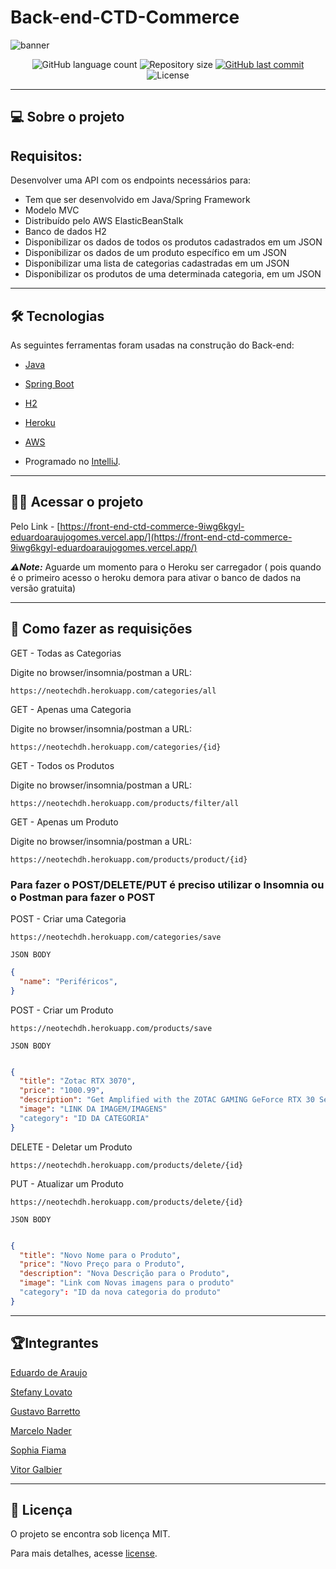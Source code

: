 # Back-end-CTD-Commerce

![banner](https://i.imgur.com/X0lS0i7.png)


<p align="center">
  <img alt="GitHub language count" src="https://img.shields.io/github/languages/count/eduardoaraujogomes/Back-end-CTD-Commerce?color=%2304D361">

  <img alt="Repository size" src="https://img.shields.io/github/repo-size/eduardoaraujogomes/Back-end-CTD-Commerce">

  <a href="https://github.com/eduardoaraujogomes/Back-end-CTD-Commerce/commits/main">
    <img alt="GitHub last commit" src="https://img.shields.io/github/last-commit/eduardoaraujogomes/Back-end-CTD-Commerce">
  </a>

  <img alt="License" src="https://img.shields.io/badge/license-MIT-brightgreen">

</p>

_________

## 💻 Sobre o projeto

## Requisitos:
 Desenvolver uma API com os endpoints necessários para:
- Tem que ser desenvolvido em Java/Spring Framework
- Modelo MVC
- Distribuído pelo AWS ElasticBeanStalk
- Banco de dados H2
- Disponibilizar os dados de todos os produtos cadastrados em um JSON 
- Disponibilizar os dados de um produto específico em um JSON
- Disponibilizar uma lista de categorias cadastradas em um JSON
- Disponibilizar os produtos de uma determinada categoria, em um JSON

_________

## 🛠 Tecnologias

As seguintes ferramentas foram usadas na construção do Back-end:
 
- [Java]

- [Spring Boot]
- [H2]

- [Heroku]
- [AWS]

- Programado no [IntelliJ].
    

_________


## 👨‍💻 Acessar o projeto

  Pelo Link -  [https://front-end-ctd-commerce-9iwg6kgyl-eduardoaraujogomes.vercel.app/](https://front-end-ctd-commerce-9iwg6kgyl-eduardoaraujogomes.vercel.app/) 

 **_⚠️Note:_** Aguarde um momento para o Heroku ser carregador ( pois quando é o primeiro acesso o heroku demora para ativar o banco de dados na versão gratuita)    
    



_________

## 🤩 Como fazer as requisições
GET - Todas as Categorias

Digite no browser/insomnia/postman a URL:
```
https://neotechdh.herokuapp.com/categories/all
```

GET - Apenas uma Categoria

Digite no browser/insomnia/postman a URL:
```
https://neotechdh.herokuapp.com/categories/{id}
```

GET - Todos os Produtos

Digite no browser/insomnia/postman a URL:
```
https://neotechdh.herokuapp.com/products/filter/all
```

GET - Apenas um Produto

Digite no browser/insomnia/postman a URL:
```
https://neotechdh.herokuapp.com/products/product/{id}
```


### Para fazer o POST/DELETE/PUT é preciso utilizar o Insomnia ou o Postman para fazer o POST

POST - Criar uma Categoria
```
https://neotechdh.herokuapp.com/categories/save

JSON BODY
```
```json
{
  "name": "Periféricos",
}
```

POST - Criar um Produto
```
https://neotechdh.herokuapp.com/products/save

JSON BODY
```
```json

{	
  "title": "Zotac RTX 3070",
  "price": "1000.99",
  "description": "Get Amplified with the ZOTAC GAMING GeForce RTX 30 Series based on the NVIDIA...",
  "image": "LINK DA IMAGEM/IMAGENS"
  "category": "ID DA CATEGORIA"
}

```

DELETE - Deletar um Produto

```
https://neotechdh.herokuapp.com/products/delete/{id}
```

PUT - Atualizar um Produto

```
https://neotechdh.herokuapp.com/products/delete/{id}

JSON BODY
```
```json

{	
  "title": "Novo Nome para o Produto",
  "price": "Novo Preço para o Produto",
  "description": "Nova Descrição para o Produto",
  "image": "Link com Novas imagens para o produto"
  "category": "ID da nova categoria do produto"
}

```

_________


## 🏆Integrantes

[Eduardo de Araujo](https://github.com/eduardoaraujogomes)

[Stefany Lovato](https://github.com/stefanylovato)

[Gustavo Barretto](https://github.com/gustavobarretto)

[Marcelo Nader](https://github.com/marcelonader)

[Sophia Fiama](https://github.com/sophiafiama)

[Vitor Galbier](https://github.com/VitorGalbier)


_________




## 📝 Licença

O projeto se encontra sob licença MIT.

Para mais detalhes, acesse [license](LICENSE).


 
[Java]: https://www.java.com/pt-BR/ 

[Spring Boot]: https://spring.io/projects/spring-boot

[H2]: https://www.h2database.com/html/main.html
[AWS]: https://aws.amazon.com/pt/elasticbeanstalk/

[Heroku]: https://dashboard.heroku.com/


[IntelliJ]: https://www.sonarlint.org/intellij?gclid=CjwKCAiA866PBhAYEiwANkIneGpaCVRSJJrI6CSN5mWDRM-X8beqe9Vja9Sk62RpQ12EWkLNrMg1txoCFgAQAvD_BwE
